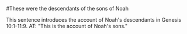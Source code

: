 #These were the descendants of the sons of Noah

This sentence introduces the account of Noah's descendants in Genesis 10:1-11:9. AT: "This is the account of Noah's sons."